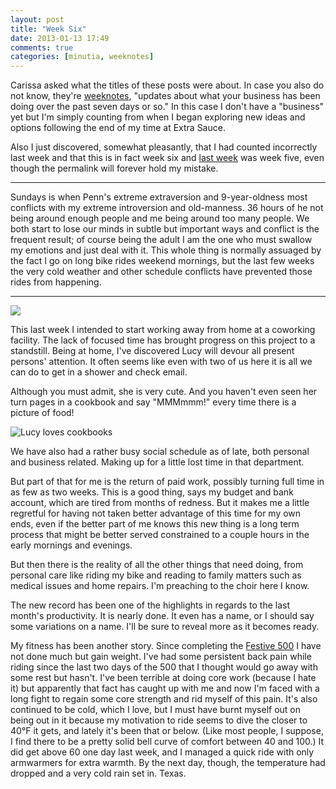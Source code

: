 ```yaml
---
layout: post
title: "Week Six"
date: 2013-01-13 17:49
comments: true
categories: [minutia, weeknotes]
---
```


Carissa asked what the titles of these posts were about. In case you also do not know, they're [weeknotes](http://weeknotes.com/), "updates about what your business has been doing over the past seven days or so." In this case I don't have a "business" yet but I'm simply counting from when I began exploring new ideas and options following the end of my time at Extra Sauce.

Also I just discovered, somewhat pleasantly, that I had counted incorrectly last week and that this is in fact week six and [last week](/2013/01/05/week-six/) was week five, even though the permalink will forever hold my mistake.

---

Sundays is when Penn's extreme extraversion and 9-year-oldness most conflicts with my extreme introversion and old-manness. 36 hours of he not being around enough people and me being around too many people. We both start to lose our minds in subtle but important ways and conflict is the frequent result; of course being the adult I am the one who must swallow my emotions and just deal with it. This whole thing is normally assuaged by the fact I go on long bike rides weekend mornings, but the last few weeks the very cold weather and other schedule conflicts have prevented those rides from happening. 

---

<a href="http://www.smbc-comics.com/index.php?db=comics&id=2854"><img src="http://www.smbc-comics.com/comics/20130113.gif"></a>

This last week I intended to start working away from home at a coworking facility. The lack of focused time has brought progress on this project to a standstill. Being at home, I've discovered Lucy will devour all present persons' attention. It often seems like even with two of us here it is all we can do to get in a shower and check email. 

Although you must admit, she is very cute. And you haven't even seen her turn pages in a cookbook and say "MMMmmm!" every time there is a picture of food!

![Lucy loves cookbooks](http://farm9.staticflickr.com/8325/8361171269_2927a048e8.jpg)

We have also had a rather busy social schedule as of late, both personal and business related. Making up for a little lost time in that department. 

But part of that for me is the return of paid work, possibly turning full time in as few as two weeks. This is a good thing, says my budget and bank account, which are tired from months of redness. But it makes me a little regretful for having not taken better advantage of this time for my own ends, even if the better part of me knows this new thing is a long term process that might be better served constrained to a couple hours in the early mornings and evenings. 

But then there is the reality of all the other things that need doing, from personal care like riding my bike and reading to family matters such as medical issues and home repairs. I'm preaching to the choir here I know. 

The new record has been one of the highlights in regards to the last month's productivity. It is nearly done. It even has a name, or I should say some variations on a name. I'll be sure to reveal more as it becomes ready. 

My fitness has been another story. Since completing the [Festive 500](/2012/12/31/the-2012-festive-500/) I have not done much but gain weight. I've had some persistent back pain while riding since the last two days of the 500 that I thought would go away with some rest but hasn't. I've been terrible at doing core work (because I hate it) but apparently that fact has caught up with me and now I'm faced with a long fight to regain some core strength and rid myself of this pain. It's also continued to be cold, which I love, but I must have burnt myself out on being out in it because my motivation to ride seems to dive the closer to 40°F it gets, and lately it's been that or below. (Like most people, I suppose, I find there to be a pretty solid bell curve of comfort between 40 and 100.) It did get above 60 one day last week, and I managed a quick ride with only armwarmers for extra warmth. By the next day, though, the temperature had dropped and a very cold rain set in. Texas.